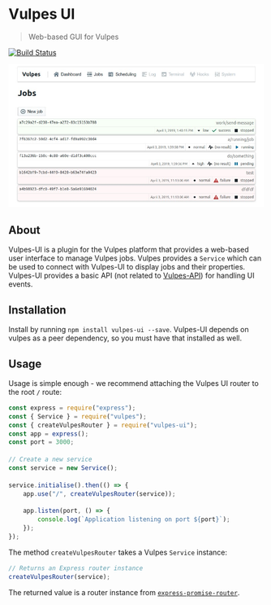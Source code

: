 # Vulpes UI
> Web-based GUI for Vulpes

[![Build Status](https://travis-ci.org/Kiosked/vulpes-ui.svg?branch=master)](https://travis-ci.org/Kiosked/vulpes-ui)

![Vulpes UI](demo.jpg)

## About

Vulpes-UI is a plugin for the Vulpes platform that provides a web-based user interface to manage Vulpes jobs. Vulpes provides a `Service` which can be used to connect with Vulpes-UI to display jobs and their properties. Vulpes-UI provides a basic API (not related to [Vulpes-API](https://github.com/Kiosked/vulpes-api)) for handling UI events.

## Installation

Install by running `npm install vulpes-ui --save`. Vulpes-UI depends on vulpes as a peer dependency, so you must have that installed as well.

## Usage

Usage is simple enough - we recommend attaching the Vulpes UI router to the root `/` route:

```javascript
const express = require("express");
const { Service } = require("vulpes");
const { createVulpesRouter } = require("vulpes-ui");
const app = express();
const port = 3000;

// Create a new service
const service = new Service();

service.initialise().then(() => {
    app.use("/", createVulpesRouter(service));

    app.listen(port, () => {
        console.log(`Application listening on port ${port}`);
    });
});
```

The method `createVulpesRouter` takes a Vulpes `Service` instance:

```javascript
// Returns an Express router instance
createVulpesRouter(service);
```

The returned value is a router instance from [`express-promise-router`](https://github.com/express-promise-router/express-promise-router).
